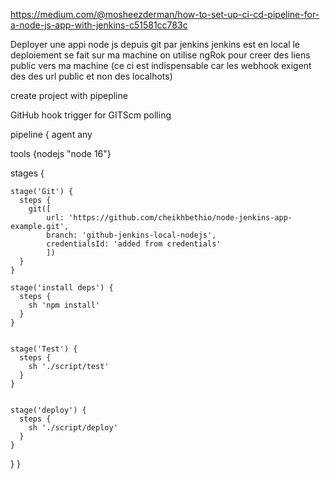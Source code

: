 https://medium.com/@mosheezderman/how-to-set-up-ci-cd-pipeline-for-a-node-js-app-with-jenkins-c51581cc783c


Deployer une appi node js depuis git par jenkins
jenkins est en local
le deploiement se fait sur ma machine
on utilise ngRok pour creer des liens public vers ma machine (ce ci est indispensable car les webhook exigent des des url public et non des localhots)

create project with pipepline

GitHub hook trigger for GITScm polling

pipeline {
  agent any
    
  tools {nodejs "node 16"}
    
  stages {
        
    stage('Git') {
      steps {
        git([
            url: 'https://github.com/cheikhbethio/node-jenkins-app-example.git', 
            branch: 'github-jenkins-local-nodejs',
            credentialsId: 'added from credentials'
            ])
      }
    }
     
    stage('install deps') {
      steps {
        sh 'npm install'
      }
    }  
    
            
    stage('Test') {
      steps {
        sh './script/test'
      }
    }
    
            
    stage('deploy') {
      steps {
        sh './script/deploy'
      }
    }
  }
}
